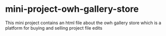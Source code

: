 # mini-project-owh-gallery-store
 This mini project contains an html file about the owh gallery store which is a platform for buying and selling project file edits
